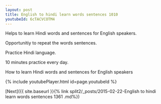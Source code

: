 ```yaml
---
layout: post
title: English to hindi learn words sentences 1010 
youtubeId: 6cTACVCOTM4
---
```

 
 
Helps to learn Hindi words and sentences for English speakers.

Opportunitiy to repeat the words sentences. 

Practice Hindi language. 
 
10 minutes practice every day. 
 
How to learn Hindi words and sentences for English speakers 
 
{% include youtubePlayer.html id=page.youtubeId %}
 
 
[Next]({{ site.baseurl }}{% link  split2/_posts/2015-02-22-English to hindi learn words sentences 1361 .md%})
 
